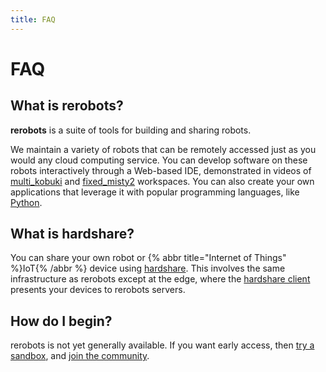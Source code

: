 ```yaml
---
title: FAQ
---
```


# FAQ

## What is rerobots?

**rerobots** is a suite of tools for building and sharing robots.

We maintain a variety of robots that can be remotely accessed just as you would
any cloud computing service.
You can develop software on these robots interactively through a Web-based IDE,
demonstrated in videos of [multi_kobuki](https://vimeo.com/465989844) and
[fixed_misty2](https://vimeo.com/488264658) workspaces.
You can also create your own applications that leverage it with popular programming languages,
like [Python](https://pypi.org/project/rerobots/).


## What is hardshare?

You can share your own robot or {% abbr title="Internet of Things" %}IoT{% /abbr %} device using
[hardshare](https://hardshare.dev/).
This involves the same infrastructure as rerobots except at the edge, where the
[hardshare client](https://github.com/rerobots/hardshare) presents your devices
to rerobots servers.


## How do I begin?

rerobots is not yet generally available.
If you want early access, then
[try a sandbox](https://rerobots.net/sandbox), and [join the community](https://discord.gg/ur3jTyw).
